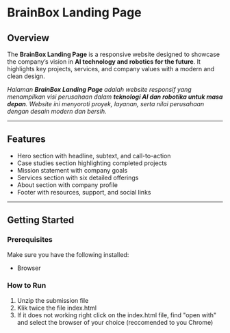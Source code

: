 # BrainBox Landing Page

## Overview

The **BrainBox Landing Page** is a responsive website designed to showcase the company’s vision in **AI technology and robotics for the future**. It highlights key projects, services, and company values with a modern and clean design.

_Halaman **BrainBox Landing Page** adalah website responsif yang menampilkan visi perusahaan dalam **teknologi AI dan robotika untuk masa depan**. Website ini menyoroti proyek, layanan, serta nilai perusahaan dengan desain modern dan bersih._

---

## Features

- Hero section with headline, subtext, and call-to-action
- Case studies section highlighting completed projects
- Mission statement with company goals
- Services section with six detailed offerings
- About section with company profile
- Footer with resources, support, and social links

---

## Getting Started

### Prerequisites

Make sure you have the following installed:

- Browser

### How to Run

1. Unzip the submission file
2. Klik twice the file index.html
3. If it does not working right click on the index.html file, find "open with" and select the browser of your choice (reccomended to you Chrome)
